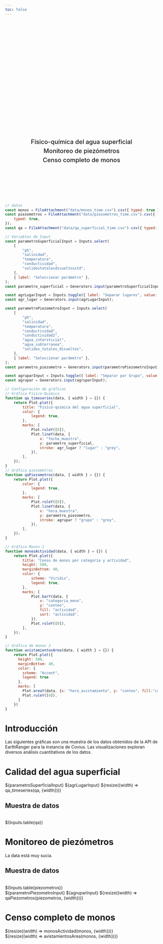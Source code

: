 ```yaml
---
toc: false
---
```


<div class="hero">
  <h1>Exploración de datos Covius</h1>
  <h2>Físico-química del agua superficial <br> Monitoreo de piezómetros <br> Censo completo de monos</h2>
</div>

<!-- Configuración de gráficas e inputs-->

```js
// datos
const monos = FileAttachment("data/monos_time.csv").csv({ typed: true });
const piezometros = FileAttachment("data/piezometros_time.csv").csv({
    typed: true,
});
const qa = FileAttachment("data/qa_superficial_time.csv").csv({ typed: true });
```

```js
// Variables de Input
const parametroSuperficialInput = Inputs.select(
    [
        "ph",
        "salinidad",
        "temperatura",
        "conductividad",
        "solidostotalesdisueltosstd",
    ],
    { label: "Seleccionar parámetro" },
);
const parametro_superficial = Generators.input(parametroSuperficialInput);

const agrLugarInput = Inputs.toggle({ label: "Separar lugares", value: true });
const agr_lugar = Generators.input(agrLugarInput);

const parametroPiezometroInput = Inputs.select(
    [
        "ph",
        "salinidad",
        "temperatura",
        "conductividad",
        "conductividad2",
        "agua_intersticial",
        "agua_subterranea",
        "solidos_totales_disueltos",
    ],
    { label: "Seleccionar parámetro" },
);
const parametro_piezometro = Generators.input(parametroPiezometroInput);

const agruparInput = Inputs.toggle({ label: "Separar por Grupo", value: true });
const agrupar = Generators.input(agruparInput);
```

```js
// Configuración de gráficas
// Gráfica Físico-Química
function qa_timeseries(data, { width } = {}) {
    return Plot.plot({
        title: "Físico-química del agua superficial",
        color: {
            legend: true,
        },
        marks: [
            Plot.ruleY([0]),
            Plot.lineY(data, {
                x: "fecha_muestra",
                y: parametro_superficial,
                stroke: agr_lugar ? "lugar" : "grey",
            }),
        ],
    });
}
// Gráfica piezometros
function qaPiezometros(data, { width } = {}) {
    return Plot.plot({
        color: {
            legend: true,
        },
        marks: [
            Plot.ruleY([0]),
            Plot.lineY(data, {
                x: "hora_muestra",
                y: parametro_piezometro,
                stroke: agrupar ? "grupo" : "grey",
            }),
        ],
    });
}

// Gráfica Monos 1
function monosActividad(data, { width } = {}) {
    return Plot.plot({
        title: "Censo de monos por categoría y actividad",
        height: 500,
        marginBottom: 40,
        color: {
            scheme: "Viridis",
            legend: true,
        },
        marks: [
            Plot.barY(data, {
                x: "categoria_mono",
                y: "conteo",
                fill: "actividad",
                sort: "actividad",
            }),
            Plot.ruleY([0]),
        ],
    });
}

// Gráfica de monos 2
function avistamientosArea(data, { width } = {}) {
    return Plot.plot({
      height: 500,
      marginBottom: 40,
      color: {
        scheme: "Accent",
        legend: true
      },
      marks: [
        Plot.areaY(data, {x: "hora_avistamiento", y: "conteo", fill:"categoria_mono", sort: "hora_avistamiento"}),
        Plot.ruleY([0]),
      ]
    })
}
```

# Introducción

Las siguientes gráficas son una muestra de los datos obtenidos de la API de EarthRanger para la instancia de Covius. Las visualizaciones exploran diversos análisis cuantitativos de los datos.

# Calidad del agua superficial

<div class="grid grid-cols-2" style="grid-auto-rows: 504px;">
    <div class="card">
            <span>${parametroSuperficialInput}</span>
            <span>
            ${agrLugarInput}
            </span>
            ${resize((width) => qa_timeseries(qa, {width}))}
    </div>
    <div class="card">
        <h2>Muestra de datos</h2>
        <br>
        ${Inputs.table(qa)}
    </div>

</div>

# Monitoreo de piezómetros

La data está muy sucia.

<div class="grid grid-cols-2" style="grid-auto-rows: 504px;">
    <div class="card">
        <h2>Muestra de datos</h2>
        <br>
        ${Inputs.table(piezometros)}
    </div>
    <div class="card">
            <span>
                ${parametroPiezometroInput}
            </span>
            <span>
                ${agruparInput}
            </span>
            ${resize((width) => qaPiezometros(piezometros, {width}))}
    </div>
</div>

# Censo completo de monos

<div class="grid grid-cols-2" style="grid-auto-rows: 504px;">
    <div class="card">
        ${resize((width) => monosActividad(monos, {width}))}
    </div>
    <div class="card">
        ${resize((width) => avistamientosArea(monos, {width}))}
    </div>

</div>

<style>

.hero {
  display: flex;
  flex-direction: column;
  align-items: center;
  font-family: var(--sans-serif);
  margin: 4rem 0 8rem;
  text-wrap: balance;
  text-align: center;
}

.hero h1 {
  margin: 1rem 0;
  padding: 1rem 0;
  max-width: none;
  font-size: 14vw;
  font-weight: 900;
  line-height: 1;
  background: linear-gradient(30deg, var(--theme-foreground-focus), currentColor);
  -webkit-background-clip: text;
  -webkit-text-fill-color: transparent;
  background-clip: text;
}

.hero h2 {
  margin: 0;
  max-width: 34em;
  font-size: 20px;
  font-style: initial;
  font-weight: 500;
  line-height: 1.5;
  color: var(--theme-foreground-muted);
}

@media (min-width: 640px) {
  .hero h1 {
    font-size: 90px;
  }
}

</style>
